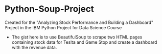 # Python-Soup-Project
Created for the "Analyzing Stock Performance and Building a Dashboard" Project in the IBM Python Project for Data Science Course
- The gist here is to use BeautifulSoup to scrape two HTML pages containing stock data for Teslta and Game Stop and create a dashboard with the revenue data.

